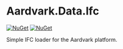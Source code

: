 # Aardvark.Data.Ifc

[![NuGet](https://badgen.net/nuget/v/Aardvark.Data.Ifc)](https://www.nuget.org/packages/Aardvark.Data.Ifc/)
[![NuGet](https://badgen.net/nuget/dt/Aardvark.Data.Ifc)](https://www.nuget.org/packages/Aardvark.Data.Ifc/)

Simple IFC loader for the Aardvark platform.